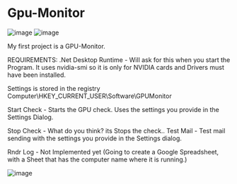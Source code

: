 # Gpu-Monitor
![image](https://user-images.githubusercontent.com/35293441/213869750-b99d7018-500b-42bd-8368-315bdbd757ac.png)
![image](https://user-images.githubusercontent.com/35293441/213870025-bcdd3836-7439-47a1-b9e9-f9efdf3c83ee.png)

My first project is a GPU-Monitor.

REQUIREMENTS:
.Net Desktop Runtime - Will ask for this when you start the Program.
It uses nvidia-smi so it is only for NVIDIA cards and Drivers must have been installed.

Settings is stored in the registry
Computer\HKEY_CURRENT_USER\Software\GPUMonitor

Start Check - Starts the GPU check. 
Uses the settings you provide in the Settings Dialog.


Stop Check - What do you think? its Stops the check..
Test Mail - Test mail sending with the settings you provide in the Settings dialog.


Rndr Log - Not Implemented yet (Going to create a Google Spreadsheet, with a Sheet that has the computer name where it is running.)

![image](https://user-images.githubusercontent.com/35293441/213870527-93b216dc-029f-4ca5-b082-b2507f5eaabd.png)


